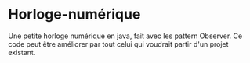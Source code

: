 # Horloge-numérique
Une petite horloge numérique en java, fait avec les pattern Observer.
Ce code peut être améliorer par tout celui qui voudrait partir d'un projet existant.
